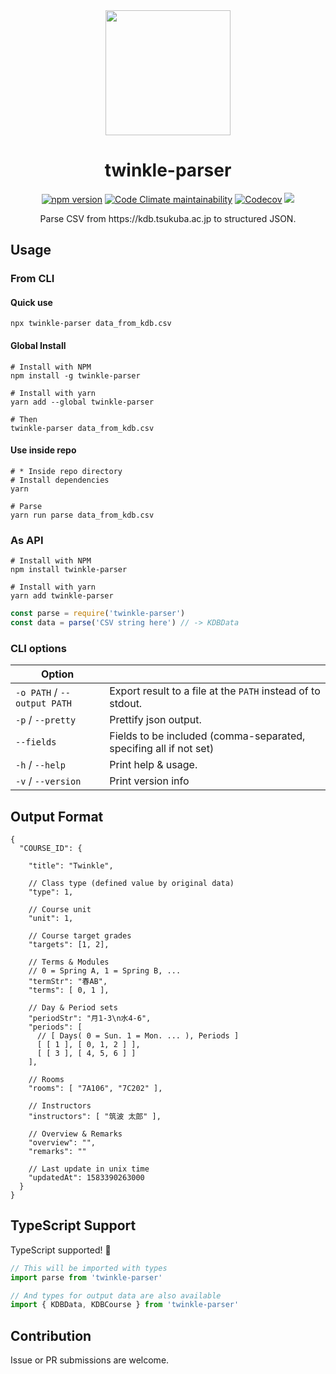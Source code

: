 <div align="center">
  <img width="200" src="https://storage.googleapis.com/twinkle-resouces/common/bldg-cl.png" alt="">
  <h1>twinkle-parser</h1>
  <p>
    <a href="https://www.npmjs.com/package/twinkle-parser" target="_blank" rel="noopener"><img alt="npm version" src="https://img.shields.io/npm/v/twinkle-parser.svg?style=flat-square"></a>
    <a href="https://codeclimate.com/github/nandenjin/twinkle-parser/maintainability"><img alt="Code Climate maintainability" src="https://img.shields.io/codeclimate/maintainability/nandenjin/twinkle-parser?style=flat-square"></a>
    <a href="https://codecov.io/gh/nandenjin/twinkle-parser"><img alt="Codecov" src="https://img.shields.io/codecov/c/gh/nandenjin/twinkle-parser?style=flat-square"></a>
    <span><img src="http://img.shields.io/badge/license-MIT-blue.svg?style=flat-square"></span>
  </p>
  <p>Parse CSV from https://kdb.tsukuba.ac.jp to structured JSON.</p>
</div>

## Usage

### From CLI

#### Quick use

```shell
npx twinkle-parser data_from_kdb.csv
```

#### Global Install

```shell
# Install with NPM
npm install -g twinkle-parser

# Install with yarn
yarn add --global twinkle-parser

# Then
twinkle-parser data_from_kdb.csv
```

#### Use inside repo

```shell
# * Inside repo directory
# Install dependencies
yarn

# Parse
yarn run parse data_from_kdb.csv
```

### As API

```shell
# Install with NPM
npm install twinkle-parser

# Install with yarn
yarn add twinkle-parser
```

```js
const parse = require('twinkle-parser')
const data = parse('CSV string here') // -> KDBData
```

### CLI options

| Option                      |                                                                   |
| --------------------------- | ----------------------------------------------------------------- |
| `-o PATH` / `--output PATH` | Export result to a file at the `PATH` instead of to stdout.       |
| `-p` / `--pretty`           | Prettify json output.                                             |
| `--fields`                  | Fields to be included (comma-separated, specifing all if not set) |
| `-h` / `--help`             | Print help & usage.                                               |
| `-v` / `--version`          | Print version info

## Output Format

```jsonc
{
  "COURSE_ID": {

    "title": "Twinkle",

    // Class type (defined value by original data)
    "type": 1,

    // Course unit
    "unit": 1,

    // Course target grades
    "targets": [1, 2],

    // Terms & Modules
    // 0 = Spring A, 1 = Spring B, ...
    "termStr": "春AB",
    "terms": [ 0, 1 ],

    // Day & Period sets
    "periodStr": "月1-3\n水4-6",
    "periods": [
      // [ Days( 0 = Sun. 1 = Mon. ... ), Periods ]
      [ [ 1 ], [ 0, 1, 2 ] ],
      [ [ 3 ], [ 4, 5, 6 ] ]
    ],

    // Rooms
    "rooms": [ "7A106", "7C202" ],

    // Instructors
    "instructors": [ "筑波 太郎" ],

    // Overview & Remarks
    "overview": "",
    "remarks": ""

    // Last update in unix time
    "updatedAt": 1583390263000
  }
}
```

## TypeScript Support

TypeScript supported! 🎉

```ts
// This will be imported with types
import parse from 'twinkle-parser'

// And types for output data are also available
import { KDBData, KDBCourse } from 'twinkle-parser'
```

## Contribution

Issue or PR submissions are welcome.
